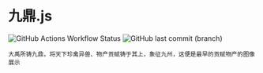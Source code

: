 # 九鼎.js
![GitHub Actions Workflow Status](https://img.shields.io/github/actions/workflow/status/Bi2Nb9O3-Studio/9ding-js/build.yml)
![GitHub last commit (branch)](https://img.shields.io/github/last-commit/Bi2Nb9O3-Studio/9ding-js/main)
<br>


`大禹所铸九鼎，将天下珍禽异兽、物产贡赋铸于其上，象征九州，这便是最早的贡赋物产的图像展示`

